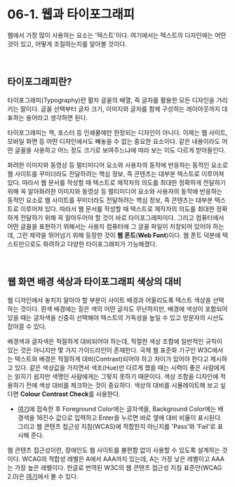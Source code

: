 # 06-1. 웹과 타이포그래피
웹에서 가장 많이 사용하는 요소는 '텍스트'이다. 여기에서는 텍스트의 디자인에는 어떤 것이 있고, 어떻게 조절하는지를 알아볼 것이다.

<br>

## 타이포그래피란?
타이포그래피(Typography)란 활자 글꼴의 배열, 즉 글자를 활용한 모든 디자인을 가리키는 말이다. 글꼴 선택부터 글자 크기, 이미지와 글자를 함께 구성하는 레이아웃까지 대표하는 용어라고 생각하면 된다.

타이포그래피는 책, 포스터 등 인쇄물에만 한정되는 디자인이 아니다. 이제는 웹 사이트, 모바일 화면 등 어떤 디자인에서도 빼놓을 수 없는 중요한 요소이다. 같은 내용이라도 어떤 글꼴을 사용하고 어느 정도 크기로 보여주느냐에 따라 보는 이도 다르게 받아들인다.

화려한 이미지와 동영상 등 멀티미디어 요소와 사용자의 동작에 반응하는 동적인 요소로 웹 사이트를 꾸미더라도 전달하려는 핵심 정보, 즉 콘텐츠는 대부분 텍스트로 이루어져 있다. 따라서 웹 문서를 작성할 때 텍스트로 제작자의 의도를 최대한 정확하게 전달하기 위해 꼭 알아화려한 이미지와 동영상 등 멀티미디어 요소와 사용자의 동작에 반응하는 동적인 요소로 웹 사이트를 꾸미더라도 전달하려는 핵심 정보, 즉 콘텐츠는 대부분 텍스트로 이루어져 있다. 따라서 웹 문서를 작성할 때 텍스트로 제작자의 의도를 최대한 정확하게 전달하기 위해 꼭 알아두어야 할 것이 바로 타이포그래피이다. 그리고 컴퓨터에서 어떤 글꼴을 표현하기 위해서는 사용자 컴퓨터에 그 글꼴 파일이 저장되어 있어야 하는데, 그런 제약을 뛰어넘기 위해 등장한 것이 **웹 폰트**(**Web Font**)이다. 웹 폰트 덕분에 텍스트만으로도 화려하고 다양한 타이포그래피가 가능해졌다.

<br>

## 웹 화면 배경 색상과 타이포그래피 색상의 대비
웹 디자인에서 놓치지 말아야 할 부분이 사이트 배경과 어울리도록 텍스트 색상을 선택하는 것이다. 흰색 배경에는 짙은 색의 어떤 글자도 무난하지만, 배경에 색상이 포함되어 있을 때는 글자색을 신중히 선택해야 텍스트의 가독성을 높일 수 있고 방문자의 시선도 잡아끌 수 있다.

배경색과 글자색은 적절하게 대비되어야 하는데, 적절한 색상 조합에 일반적인 규칙이 있는 것은 아니지만 몇 가지 가이드라인이 존재한다. 국제 웹 표준화 기구인 W3C에서는 텍스트와 배경은 적절하게 대비(Contrast)되어야 하고 차이가 있어야 한다고 제시하고 있다. 같은 색상값을 가지면서 색조(Hue)만 다르게 했을 때는 시력이 좋은 사람에게는 읽히기 쉽지만 색맹인 사람에게는 그렇지 못하기 때문이다. 색상 조합을 디자인에 적용하기 전에 색상 대비를 체크하는 것이 중요하다. 색상의 대비를 시뮬레이트해 보고 싶다면 **Colour Contrast Check**를 사용한다.

- [여기](https://webaim.org/resources/contrastchecker/)에 접속한 후 Foreground Color에는 글자색을, Background Color에는 배경색을 16진수 값으로 입력하고 Enter을 누르면 바로 옆에 대비 비율이 표시된다. 그리고 웹 콘텐츠 접근성 지침(WCAS)에 적합한지 아닌지를 'Pass'와 'Fail'로 표시해 준다.

웹 콘텐츠 접근성이란, 장애인도 웹 사이트를 불편함 없이 사용할 수 있도록 설계하는 것이다. WCAG의 적합성 레벨은 A에서 AAA까지 있는데, A는 가장 낮은 레벨이고 AAA는 가장 높은 레벨이다. 한글로 번역된 W3C의 웹 콘텐츠 접근성 지침 표준안(WCAG 2.0)은 [여기](http://www.w3c.or.kr/Translation/WCAG20/)에서 볼 수 있다.

